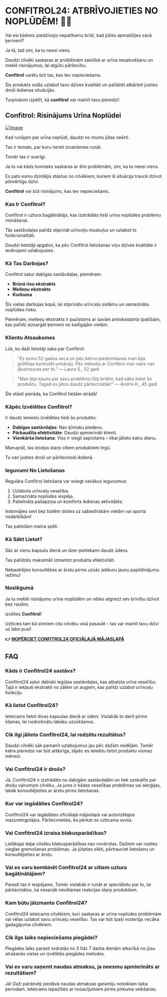 # CONFITROL24: ATBRĪVOJIETIES NO NOPLŪDĒM! 🚽✨

Vai esi kādreiz piedzīvojis nepatīkamu brīdi, kad jūties apmaldījies savā ķermenī? 

Ja tā, tad zini, ka tu neesi viens. 

Daudzi cilvēki saskaras ar problēmām saistībā ar urīna nesaturēšanu un meklē risinājumus, lai atgūtu pārliecību. 

**Confitrol** varētu būt tas, kas tev nepieciešams. 

Šis produkts solās uzlabot tavu dzīves kvalitāti un palīdzēt atkārtoti justies droši ikdienas situācijās. 

Turpināsim izpētīt, kā **confitrol** var mainīt tavu pieredzi!

## Confitrol: Risinājums Urīna Noplūdei

[![Image](https://www2.sellhealth.com/233/confitrol24-3-1.jpg)](https://gchaffi.com/AhFWv37b)

Kad runājam par urīna noplūdi, daudzi no mums jūtas neērti. 

Tas ir temats, par kuru nereti izvairāmies runāt.

Tomēr tas ir svarīgi.

Ja tu vai kāds tuvinieks saskaras ar šīm problēmām, zini, ka tu neesi viens.

Es pats esmu dzirdējis stāstus no cilvēkiem, kuriem šī situācija traucē dzīvot pilnvērtīgu dzīvi.

**Confitrol** var būt risinājums, kas tev nepieciešams. 

### Kas Ir Confitrol?

Confitrol ir uztura bagātinātājs, kas izstrādāts tieši urīna noplūdes problēmu risināšanai. 

Tās sastāvdaļas palīdz stiprināt urīnceļu muskuļus un uzlabot to funkcionalitāti. 

Daudzi lietotāji apgalvo, ka pēc Confitrol lietošanas viņu dzīves kvalitāte ir ievērojami uzlabojusies.

### Kā Tas Darbojas?

Confitrol satur dabīgas sastāvdaļas, piemēram:

- **Brūnā rīsu ekstrakts**
- **Melleņu ekstrakts**
- **Kurkuma**

Šīs vielas darbojas kopā, lai stiprinātu urīnceļu sistēmu un samazinātu noplūdes risku. 

Piemēram, melleņu ekstrakts ir pazīstams ar savām antioksidanta īpašībām, kas palīdz aizsargāt ķermeni no kaitīgajām vielām.

### Klientu Atsauksmes

Lūk, ko daži lietotāji saka par Confitrol:

> "Es esmu 52 gadus veca un pēc bērnu piedzimšanas man bija grūtības kontrolēt urināciju. 
> Pēc mēneša ar Confitrol man vairs nav jāuztraucas par to." 
> — Laura S., 52 gadi

> "Man bija kauns par savu problēmu līdz brīdim, kad sāku lietot šo produktu. 
> Tagad es jūtos daudz pārliecinātāk!" 
> — Andris K., 45 gadi

Šie stāsti pierāda, ka Confitrol tiešām strādā!

### Kāpēc Izvēlēties Confitrol?

Ir daudz iemeslu izvēlēties tieši šo produktu:

- **Dabīgas sastāvdaļas**: Nav ķīmisku piedevu.
- **Pārbaudīta efektivitāte**: Daudzi apmierināti klienti.
- **Vienkārša lietošana**: Viss ir viegli saprotams – tikai jālieto katru dienu.

Manuprāt, tas izceļas starp citiem produktiem tirgū. 

Tu vari justies droši un pārliecinoši ikdienā.

### Ieguvumi No Lietošanas

Regulāra Confitrol lietošana var sniegt vairākus ieguvumus:

1. Uzlabota urīnceļu veselība.
2. Samazināta noplūdes iespēja.
3. Palielināta pašapziņa un komforts ikdienas aktivitātēs.

Iedomājies sevi bez bailēm doties uz sabiedriskām vietām vai sporta nodarbībām! 

Tas patiešām maina spēli.

### Kā Sākt Lietot?

Sāc ar vienu kapsulu dienā un dzer pietiekami daudz ūdens. 

Tas palīdzēs maksimāli izmantot produkta efektivitāti.

Nekautrējies konsultēties ar ārstu pirms uzsāc jebkuru jaunu papildinājumu režīmu!

### Noslēgumā

Ja tu meklē risinājumu urīna noplūdēm un vēlies atgriezt sev brīvību dzīvot bez raizēm,

izvēlies **Confitrol**!

Uzticies tam kā simtiem citu cilvēku visā pasaulē – tas var mainīt tavu dzīvi uz labo pusi!



**👉 [NOPĒRCIET CONFITROL24 OFICIĀLAJĀ MĀJASLAPĀ](https://gchaffi.com/AhFWv37b)**

## FAQ

### Kāds ir Confitrol24 sastāvs?
Confitrol24 satur dabiski iegūtas sastāvdaļas, kas atbalsta urīna veselību. Tajā ir iekļauti ekstrakti no zālēm un augiem, kas palīdz uzlabot urīnceļu funkciju.

### Kā lietot Confitrol24?
Ieteicams lietot divas kapsulas dienā ar ūdeni. Vislabāk to darīt pirms ēšanas, lai nodrošinātu labāku uzsūkšanos.

### Cik ilgi jālieto Confitrol24, lai redzētu rezultātus?
Daudzi cilvēki sāk pamanīt uzlabojumus jau pēc dažām nedēļām. Tomēr katra pieredze var būt atšķirīga, tāpēc es ieteiktu lietot produktu vismaz mēnesi.

### Vai Confitrol24 ir drošs?
Jā, Confitrol24 ir izstrādāts no dabīgām sastāvdaļām un tiek uzskatīts par drošu vairumam cilvēku. Ja jums ir kādas veselības problēmas vai alerģijas, labāk konsultējieties ar ārstu pirms lietošanas.

### Kur var iegādāties Confitrol24?
Confitrol24 var iegādāties oficiālajā mājaslapā vai autorizētajos mazumtirgotājos. Pārliecinieties, ka pērkat no uzticama avota.

### Vai Confitrol24 izraisa blakusparādības?
Lielākajai daļai cilvēku blakusparādības nav novērotas. Dažiem var rasties vieglas gremošanas problēmas. Ja jūtaties slikti, pārtrauciet lietošanu un konsultējieties ar ārstu.

### Vai es varu kombinēt Confitrol24 ar citiem uztura bagātinātājiem?
Parasti tas ir iespējams. Tomēr vislabāk ir runāt ar speciālistu par to, lai pārliecinātos, ka nesanāk nevēlamas reakcijas starp produktiem.

### Kam būtu jāizmanto Confitrol24?
Confitrol24 ieteicams cilvēkiem, kuri saskaras ar urīna noplūdes problēmām vai vēlas uzlabot savu urīnceļu veselību. Tas var būt īpaši noderīgs vecāka gadagājuma cilvēkiem.

### Cik ilgs laiks nepieciešams piegādei?
Piegādes laiks parasti svārstās no 3 līdz 7 darba dienām atkarībā no jūsu atrašanās vietas un izvēlētās piegādes metodes.

### Vai es varu saņemt naudas atmaksu, ja neesmu apmierināts ar rezultātiem?
Jā! Daži pārdevēji piedāvā naudas atmaksas garantiju noteiktam laika periodam. Ieteicams iepazīties ar nosacījumiem pirms pirkuma veikšanas.